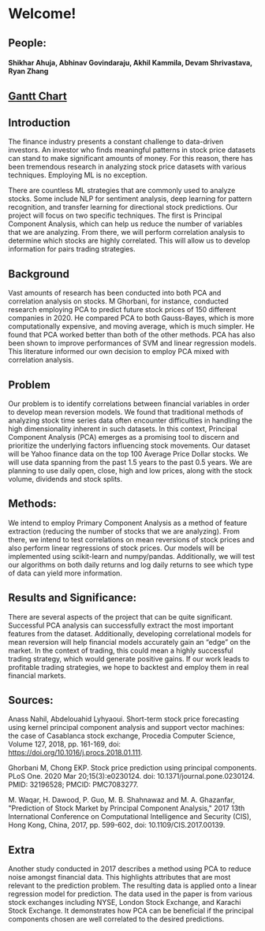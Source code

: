 # Welcome!

## People:
#### Shikhar Ahuja, Abhinav Govindaraju, Akhil Kammila, Devam Shrivastava, Ryan Zhang

## [Gantt Chart](https://docs.google.com/spreadsheets/d/1gmkqb4Gtm3RZGYnDpThMwq_offGcSGR-7dkz0H9TepM/edit?usp=sharing)

## Introduction
The finance industry presents a constant challenge to data-driven investors. An investor who finds meaningful patterns in stock price datasets can stand to make significant amounts of money. For this reason, there has been tremendous research in analyzing stock price datasets with various techniques. Employing ML is no exception.

There are countless ML strategies that are commonly used to analyze stocks. Some include NLP for sentiment analysis, deep learning for pattern recognition, and transfer learning for directional stock predictions. Our project will focus on two specific techniques. The first is Principal Component Analysis, which can help us reduce the number of variables that we are analyzing. From there, we will perform correlation analysis to determine which stocks are highly correlated. This will allow us to develop information for pairs trading strategies.

## Background
Vast amounts of research has been conducted into both PCA and correlation analysis on stocks. M Ghorbani, for instance, conducted research employing PCA to predict future stock prices of 150 different companies in 2020. He compared PCA to both Gauss-Bayes, which is more computationally expensive, and moving average, which is much simpler. He found that PCA worked better than both of the other methods. PCA has also been shown to improve performances of SVM and linear regression models. This literature informed our own decision to employ PCA mixed with correlation analysis.

## Problem
Our problem is to identify correlations between financial variables in order to develop mean reversion models. We found that traditional methods of analyzing stock time series data often encounter difficulties in handling the high dimensionality inherent in such datasets. In this context, Principal Component Analysis (PCA) emerges as a promising tool to discern and prioritize the underlying factors influencing stock movements. Our dataset will be Yahoo finance data on the top 100 Average Price Dollar stocks. We will use data spanning from the past 1.5 years to the past 0.5 years. We are planning to use daily open, close, high and low prices, along with the stock volume, dividends and stock splits.

## Methods: 
We intend to employ Primary Component Analysis as a method of feature extraction (reducing the number of stocks that we are analyzing). From there, we intend to test correlations on mean reversions of stock prices and also perform linear regressions of stock prices. Our models will be implemented using scikit-learn and numpy/pandas. Additionally, we will test our algorithms on both daily returns and log daily returns to see which type of data can yield more information. 

## Results and Significance:
There are several aspects of the project that can be quite significant. Successful PCA analysis can successfully extract the most important features from the dataset. Additionally, developing correlational models for mean reversion will help financial models accurately gain an “edge” on the market. In the context of trading, this could mean a highly successful trading strategy, which would generate positive gains. If our work leads to profitable trading strategies, we hope to backtest and employ them in real financial markets.


## Sources:

Anass Nahil, Abdelouahid Lyhyaoui. Short-term stock price forecasting using kernel principal component analysis and support vector machines: the case of Casablanca stock exchange, Procedia Computer Science, Volume 127, 2018, pp. 161-169, doi: https://doi.org/10.1016/j.procs.2018.01.111.

Ghorbani M, Chong EKP. Stock price prediction using principal components. PLoS One. 2020 Mar 20;15(3):e0230124. doi: 10.1371/journal.pone.0230124. PMID: 32196528; PMCID: PMC7083277.

M. Waqar, H. Dawood, P. Guo, M. B. Shahnawaz and M. A. Ghazanfar, "Prediction of Stock Market by Principal Component Analysis," 2017 13th International Conference on Computational Intelligence and Security (CIS), Hong Kong, China, 2017, pp. 599-602, doi: 10.1109/CIS.2017.00139.

## Extra
Another study conducted in 2017 describes a method using PCA to reduce noise amongst financial data. This highlights attributes that are most relevant to the prediction problem. The resulting data is applied onto a linear regression model for prediction. The data used in the paper is from various stock exchanges including NYSE, London Stock Exchange, and Karachi Stock Exchange. It demonstrates how PCA can be beneficial if the principal components chosen are well correlated to the desired predictions.
